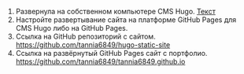1. Развернула на собственном компьютере CMS Hugo.
[Текст](/изображение_2024-04-04_125427934.png)
2. Настройте развертывание сайта на платформе GitHub Pages для CMS Hugo либо на GitHub Pages.
3. Ссылка на GitHub репозиторий с сайтом.  <https://github.com/tannia6849/hugo-static-site>
4. Ссылка на развёрнутый GitHub Pages сайт с портфолио. <https://github.com/tannia6849/tannia6849.github.io>

